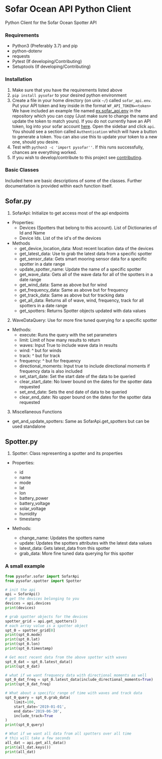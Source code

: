 # Sofar Ocean API Python Client
Python Client for the Sofar Ocean Spotter API

### Requirements
- Python3 (Preferably 3.7) and pip
- python-dotenv
- requests
- Pytest (If developing/Contributing)
- Setuptools (If developing/Contributing)

### Installation
1. Make sure that you have the requirements listed above
2. `pip install pysofar` to your desired python environment
3. Create a file in your home directory (on unix `~/`) called `sofar_api.env`.
    Put your API token and key inside in the format `WF_API_TOKEN=<token>` 
    We have included an example file named [ex.sofar_api.env](ex.sofar_api.env) in the
    repository which you can copy (Just make sure to change the name and update the token
    to match yours). If you do not currently have an API token, log into your sofar account 
    [here](https://spotter.sofarocean.com). Open the sidebar and click `api`. You should 
    see a section called `Authentication` which will have a button to generate a token. 
    You can also use this to update your token to a new one, should you desire.
3. Test with `python3 -c 'import pysofar''`. If this runs successfully, chances are everything worked.
4. If you wish to develop/contribute to this project see [contributing](contributing.md).

### Basic Classes
Included here are basic descriptions of some of the classes. Further documentation is provided
within each function itself.

## Sofar.py
1. SofarApi: Initialize to get access most of the api endpoints
- Properties:
    - Devices (Spotters that belong to this account). List of Dictionaries of Id and Name
    - Device Ids. List of the id's of the devices
- Methods
    - get_device_location_data: Most recent location data of the devices
    - get_latest_data: Use to grab the latest data from a specific spotter
    - get_sensor_data: Gets smart mooring sensor data for a specific spotter in a date range
    - update_spotter_name: Update the name of a specific spotter
    - get_wave_data: Gets all of the wave data for all of the spotters in a date range
    - get_wind_data: Same as above but for wind
    - get_frequency_data: Same as above but for frequency
    - get_track_data: Same as above but for tracking data
    - get_all_data: Returns all of wave, wind, frequency, track for all spotters in a date range
    - get_spotters: Returns Spotter objects updated with data values
    
2. WaveDataQuery: Use for more fine tuned querying for a specific spotter
- Methods:
    - execute: Runs the query with the set parameters
    - limit: Limit of how many results to return
    - waves: Input True to include wave data in results
    - wind: ^ but for winds
    - track: ^ but for track
    - frequency: ^ but for frequency
    - directional_moments: Input true to include directional moments if frequency data is also included
    - set_start_date: Set the start date of the data to be queried
    - clear_start_date: No lower bound on the dates for the spotter data requested 
    - set_end_date: Sets the end date of data to be queried
    - clear_end_date: No upper bound on the dates for the spotter data requested

3. Miscellaneous Functions
- get_and_update_spotters: Same as SofarApi.get_spotters but can be used standalone

## Spotter.py
1. Spotter: Class representing a spotter and its properties
- Properties:
    - id
    - name
    - mode
    - lat
    - lon
    - battery_power
    - battery_voltage
    - solar_voltage
    - humidity
    - timestamp

- Methods:
    - change_name: Updates the spotters name
    - update: Updates the spotters attributes with the latest data values
    - latest_data: Gets latest_data from this spotter
    - grab_data: More fine tuned data querying for this spotter
    
    
### A small example
```python
from pysofar.sofar import SofarApi
from pysofar.spotter import Spotter

# init the api
api = SofarApi()
# get the devices belonging to you
devices = api.devices
print(devices)

# grab spotter objects for the devices
spotter_grid = api.get_spotters()
# each array value is a spotter object
spt_0 = spotter_grid[0]
print(spt_0.mode)
print(spt_0.lat)
print(spt_0.lon)
print(spt_0.timestamp)

# Get most recent data from the above spotter with waves
spt_0_dat = spt_0.latest_data()
print(spt_0_dat)

# what if we want frequency data with directional moments as well
spt_0_dat_freq = spt_0.latest_data(include_directional_moments=True)
print(spt_0_dat_freq)

# What about a specific range of time with waves and track data
spt_0_query = spt_0.grab_data(
    limit=100,
    start_date='2019-01-01',
    end_date='2019-06-30',
    include_track=True
)
print(spt_0_query)

# What if we want all data from all spotters over all time
# this will take a few seconds
all_dat = api.get_all_data()
print(all_dat.keys())
print(all_dat)
```



